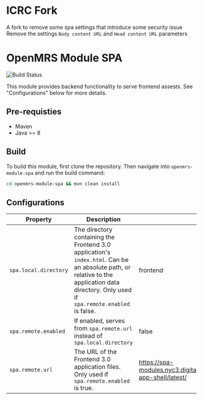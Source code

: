 # ICRC Fork
A fork to remove some spa settings that introduce some security issue 
Remove the settings  `Body content URL` and `Head content URL` parameters

# OpenMRS Module SPA

![Build Status](https://github.com/openmrs/openmrs-module-spa/workflows/Build%20with%20Maven/badge.svg)

This module provides backend functionality to serve frontend assests. See "Configurations" below for more details.

## Pre-requisties
- Maven
- Java >= 8

## Build

To build this module, first clone the repository. Then navigate into `openmrs-module-spa` and run the build command:

```sh
cd openmrs-module-spa && mvn clean install
```

## Configurations
| Property      | Description | Default Value |
| ----------- | ----------- | ------------ |
|   `spa.local.directory`   | The directory containing the Frontend 3.0 application's `index.html`. Can be an absolute path, or relative to the application data directory. Only used if `spa.remote.enabled` is false.  | frontend |
| `spa.remote.enabled` | If enabled, serves from `spa.remote.url` instead of `spa.local.directory` | false |
| `spa.remote.url` | The URL of the Frontend 3.0 application files. Only used if `spa.remote.enabled` is true. | https://spa-modules.nyc3.digitaloceanspaces.com/@openmrs/esm-app-shell/latest/ |

